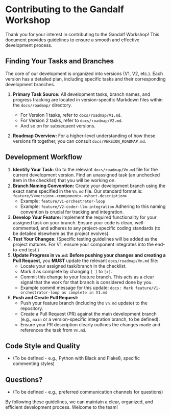 # Contributing to the Gandalf Workshop

Thank you for your interest in contributing to the Gandalf Workshop! This document provides guidelines to ensure a smooth and effective development process.

## Finding Your Tasks and Branches

The core of our development is organized into versions (V1, V2, etc.). Each version has a detailed plan, including specific tasks and their corresponding development branches.

1.  **Primary Task Source:** All development tasks, branch names, and progress tracking are located in version-specific Markdown files within the `docs/roadmap/` directory.
    *   For Version 1 tasks, refer to `docs/roadmap/V1.md`.
    *   For Version 2 tasks, refer to `docs/roadmap/V2.md`.
    *   And so on for subsequent versions.

2.  **Roadmap Overview:** For a higher-level understanding of how these versions fit together, you can consult `docs/VERSION_ROADMAP.md`.

## Development Workflow

1.  **Identify Your Task:** Go to the relevant `docs/roadmap/Vn.md` file for the current development version. Find an unassigned task (an unchecked item in the checklist) that you will be working on.
2.  **Branch Naming Convention:** Create your development branch using the exact name specified in the `Vn.md` file. Our standard format is:
    `feature/V<version>-<component>-<short-description>`
    *   Example: `feature/V1-orchestrator-loop`
    *   Example: `feature/V2-coder-llm-integration`
    Adhering to this naming convention is crucial for tracking and integration.
3.  **Develop Your Feature:** Implement the required functionality for your assigned task on your branch. Ensure your code is clean, well-commented, and adheres to any project-specific coding standards (to be detailed elsewhere as the project evolves).
4.  **Test Your Changes:** (Specific testing guidelines will be added as the project matures. For V1, ensure your component integrates into the end-to-end test.)
5.  **Update Progress in `Vn.md`:** **Before pushing your changes and creating a Pull Request**, you **MUST** update the relevant `docs/roadmap/Vn.md` file:
    *   Locate your assigned task/branch in the checklist.
    *   Mark it as complete by changing `[ ]` to `[x]`.
    *   Commit this change to your feature branch. This acts as a clear signal that the work for that branch is considered done by you.
    *   Example commit message for this update: `docs: Mark feature/V1-orchestrator-loop as complete in V1.md`
6.  **Push and Create Pull Request:**
    *   Push your feature branch (including the `Vn.md` update) to the repository.
    *   Create a Pull Request (PR) against the main development branch (e.g., `main` or a version-specific integration branch, to be defined).
    *   Ensure your PR description clearly outlines the changes made and references the task from `Vn.md`.

## Code Style and Quality

*   (To be defined - e.g., Python with Black and Flake8, specific commenting styles)

## Questions?

*   (To be defined - e.g., preferred communication channels for questions)

By following these guidelines, we can maintain a clear, organized, and efficient development process. Welcome to the team!
